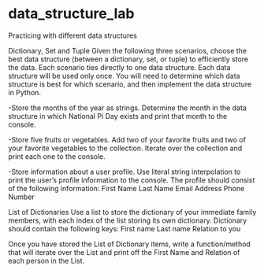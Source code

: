 # data_structure_lab
Practicing with different data structures

Dictionary, Set and Tuple
Given the following three scenarios, choose the best data structure (between a dictionary, set, or tuple) to efficiently store
the data. Each scenario ties directly to one data structure. Each data structure will be used only once. You will need to
determine which data structure is best for which scenario, and then implement the data structure in Python.

-Store the months of the year as strings. Determine the month in the data structure in which National Pi Day exists and print that 
month to the console. 

-Store five fruits or vegetables.
Add two of your favorite fruits and two of your favorite vegetables to the collection.
Iterate over the collection and print each one to the console.
 
-Store information about a user profile. Use literal string interpolation to print the user’s profile information to the console. 
The profile should consist of the following information:
	First Name
	Last Name
	Email Address
	Phone Number

List of Dictionaries
Use a list to store the dictionary of your immediate family members, with each index of the list storing
its own dictionary. Dictionary should contain the following keys:
	First name
	Last name
	Relation to you

Once you have stored the List of Dictionary items, write a function/method that will iterate over the List 
and print off the First Name and Relation of each person in the List.
